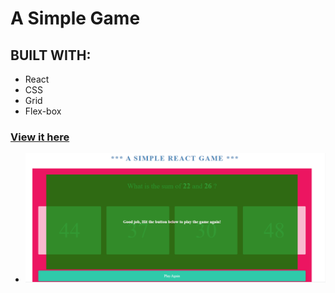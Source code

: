 # A Simple Game

## BUILT WITH:
  - React
  - CSS
  - Grid
  - Flex-box

### [View it here](https://simple-react-game.netlify.com)

- ![A simple game built with react](/src/react-game.PNG)
